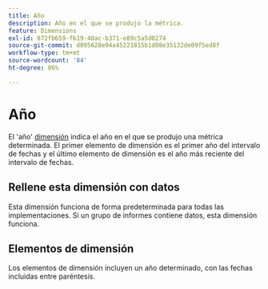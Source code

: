 ```yaml
---
title: Año
description: Año en el que se produjo la métrica.
feature: Dimensions
exl-id: 872fb659-fb19-40ac-b371-e89c5a5d0274
source-git-commit: d095628e94a45221815b1d08e35132de09f5ed8f
workflow-type: tm+mt
source-wordcount: '84'
ht-degree: 86%

---
```


# Año

El &#39;año&#39; [dimensión](overview.md) indica el año en el que se produjo una métrica determinada. El primer elemento de dimensión es el primer año del intervalo de fechas y el último elemento de dimensión es el año más reciente del intervalo de fechas.

## Rellene esta dimensión con datos

Esta dimensión funciona de forma predeterminada para todas las implementaciones. Si un grupo de informes contiene datos, esta dimensión funciona.

## Elementos de dimensión

Los elementos de dimensión incluyen un año determinado, con las fechas incluidas entre paréntesis.

